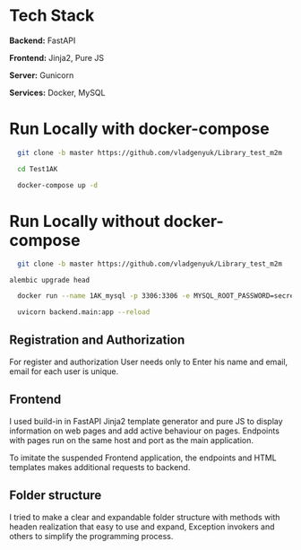 # Tech Stack

**Backend:** FastAPI

**Frontend:** Jinja2, Pure JS

**Server:** Gunicorn

**Services:** Docker, MySQL


# Run Locally with docker-compose


```bash
  git clone -b master https://github.com/vladgenyuk/Library_test_m2m
```
```bash
  cd Test1AK
```
```bash
  docker-compose up -d
```

# Run Locally without docker-compose


```bash
  git clone -b master https://github.com/vladgenyuk/Library_test_m2m
```
```
alembic upgrade head
```
```bash
  docker run --name 1AK_mysql -p 3306:3306 -e MYSQL_ROOT_PASSWORD=secret -e MYSQL_USER=vlad -e MYSQL_PASSWORD=qseawdzxc1 -e MYSQL_DATABASE=library -e MYSQL_CHARACTER_SET_SERVER=utf8mb4 -e MYSQL_COLLATION_SERVER=utf8mb4_general_ci -d mysql:latest
```

```bash
  uvicorn backend.main:app --reload
```

## Registration and Authorization

For register and authorization User needs only to Enter his name and email, email for each user is unique.
## Frontend

I used build-in in FastAPI Jinja2 template generator and pure JS to display information on web pages and add active behaviour on pages. Endpoints with pages run on the same host and port as the main application.

To imitate the suspended Frontend application, the endpoints and HTML templates makes additional requests to backend.

## Folder structure 

I tried to make a clear and expandable folder structure with methods with headen realization that easy to use and expand, Exception invokers and others to simplify the programming process.